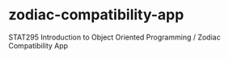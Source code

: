 # zodiac-compatibility-app
STAT295 Introduction to Object Oriented Programming / Zodiac Compatibility App
